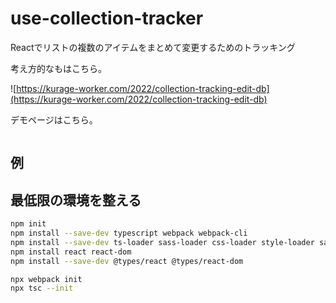 # use-collection-tracker

Reactでリストの複数のアイテムをまとめて変更するためのトラッキング

考え方的なもはこちら。

![https://kurage-worker.com/2022/collection-tracking-edit-db](https://kurage-worker.com/2022/collection-tracking-edit-db)


デモページはこちら。

![]()


## 例



## 最低限の環境を整える

```sh
npm init
npm install --save-dev typescript webpack webpack-cli
npm install --save-dev ts-loader sass-loader css-loader style-loader sass
npm install react react-dom
npm install --save-dev @types/react @types/react-dom

npx webpack init
npx tsc --init
```
